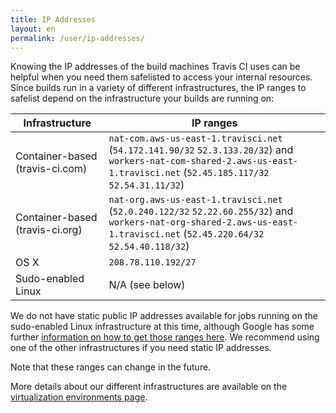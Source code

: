 ```yaml
---
title: IP Addresses
layout: en
permalink: /user/ip-addresses/
---
```


Knowing the IP addresses of the build machines Travis CI uses can be helpful
when you need them safelisted to access your internal resources. Since builds
run in a variety of different infrastructures, the IP ranges to safelist depend
on the infrastructure your builds are running on:

| Infrastructure                          | IP ranges                                                                                                                                                                  |
| --------------------------------------- | -------------------------------------------------------------------------------------------------------------------------------------------------------------------------- |
| Container-based (travis-ci.com)         | `nat-com.aws-us-east-1.travisci.net` (`54.172.141.90/32` `52.3.133.20/32`) and `workers-nat-com-shared-2.aws-us-east-1.travisci.net` (`52.45.185.117/32` `52.54.31.11/32`) |
| Container-based (travis-ci.org)         | `nat-org.aws-us-east-1.travisci.net` (`52.0.240.122/32` `52.22.60.255/32`) and `workers-nat-org-shared-2.aws-us-east-1.travisci.net` (`52.45.220.64/32` `52.54.40.118/32`) |
| OS X                                    | `208.78.110.192/27`                                                                                                                                                        |
| Sudo-enabled Linux                      | N/A (see below)                                                                                                                                                            |

We do not have static public IP addresses available for jobs running on the
sudo-enabled Linux infrastructure at this time, although Google has some further
[information on how to get those ranges
here](https://cloud.google.com/compute/docs/faq#where_can_i_find_short_product_name_ip_ranges).
We recommend using one of the other infrastructures if you need static IP
addresses.

Note that these ranges can change in the future.

More details about our different infrastructures are available on the
[virtualization environments
page](/user/ci-environment/#Virtualization-environments).
